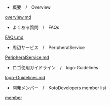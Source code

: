 
- 概要　/　Overview

[overview.md](https://github.com/KotoDevelopers/docs/blob/master/overview.md)

- よくある質問　/　FAQs

[FAQs.md](https://github.com/KotoDevelopers/docs/blob/master/FAQs.md)

- 周辺サービス　/　PeripheralService

[PeripheralService.md](https://github.com/KotoDevelopers/docs/blob/master/PeripheralService.md)

- ロゴ使用ガイドライン　/　logo-Guidelines

[logo-Guidelines.md](https://github.com/KotoDevelopers/docs/blob/master/logo-Guidelines.md)

- 開発メンバー　/　KotoDevelopers member list

[member](https://github.com/KotoDevelopers/docs/blob/master/member.md)

